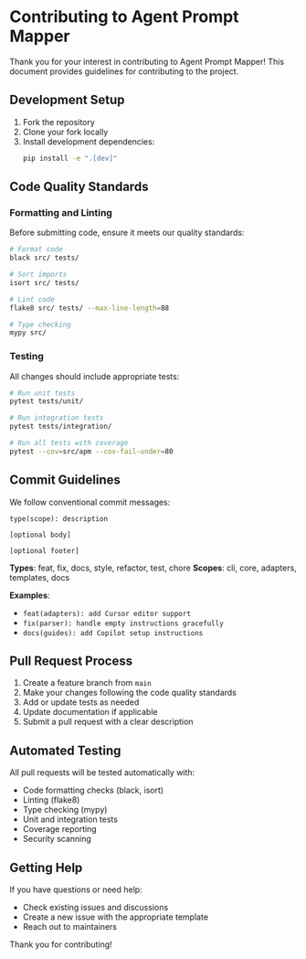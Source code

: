 # Contributing to Agent Prompt Mapper

Thank you for your interest in contributing to Agent Prompt Mapper! This document provides guidelines for contributing to the project.

## Development Setup

1. Fork the repository
2. Clone your fork locally
3. Install development dependencies:
   ```bash
   pip install -e ".[dev]"
   ```

## Code Quality Standards

### Formatting and Linting

Before submitting code, ensure it meets our quality standards:

```bash
# Format code
black src/ tests/

# Sort imports
isort src/ tests/

# Lint code
flake8 src/ tests/ --max-line-length=88

# Type checking
mypy src/
```

### Testing

All changes should include appropriate tests:

```bash
# Run unit tests
pytest tests/unit/

# Run integration tests
pytest tests/integration/

# Run all tests with coverage
pytest --cov=src/apm --cov-fail-under=80
```

## Commit Guidelines

We follow conventional commit messages:

```
type(scope): description

[optional body]

[optional footer]
```

**Types**: feat, fix, docs, style, refactor, test, chore
**Scopes**: cli, core, adapters, templates, docs

**Examples**:
- `feat(adapters): add Cursor editor support`
- `fix(parser): handle empty instructions gracefully`
- `docs(guides): add Copilot setup instructions`

## Pull Request Process

1. Create a feature branch from `main`
2. Make your changes following the code quality standards
3. Add or update tests as needed
4. Update documentation if applicable
5. Submit a pull request with a clear description

## Automated Testing

All pull requests will be tested automatically with:
- Code formatting checks (black, isort)
- Linting (flake8)
- Type checking (mypy)
- Unit and integration tests
- Coverage reporting
- Security scanning

## Getting Help

If you have questions or need help:
- Check existing issues and discussions
- Create a new issue with the appropriate template
- Reach out to maintainers

Thank you for contributing!